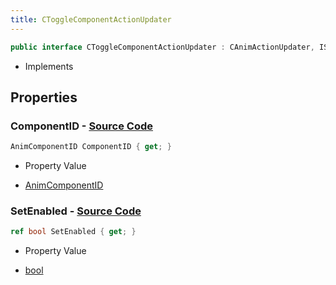 ```yaml
---
title: CToggleComponentActionUpdater
---
```


```csharp
public interface CToggleComponentActionUpdater : CAnimActionUpdater, ISchemaClass<CAnimActionUpdater>, ISchemaClass<CToggleComponentActionUpdater>, ISchemaField, ISchemaClass, INativeHandle
```

- Implements

## Properties

### **ComponentID** - [Source Code](https://github.com/swiftly-solution/swiftlys2/blob/main/managed/src/SwiftlyS2.Generated/Schemas/Interfaces/CToggleComponentActionUpdater.cs#L16)

```csharp
AnimComponentID ComponentID { get; }
```

- Property Value

- [AnimComponentID](/docs/api/shared/schemadefinitions/animcomponentid)

### **SetEnabled** - [Source Code](https://github.com/swiftly-solution/swiftlys2/blob/main/managed/src/SwiftlyS2.Generated/Schemas/Interfaces/CToggleComponentActionUpdater.cs#L18)

```csharp
ref bool SetEnabled { get; }
```

- Property Value

- [bool](https://learn.microsoft.com/dotnet/api/system.boolean)


